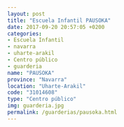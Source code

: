 ```yaml
---
layout: post
title: "Escuela Infantil PAUSOKA"
date: 2017-09-20 20:57:05 +0200
categories:
- Escuela Infantil
- navarra
- uharte-arakil
- Centro público
- guarderia
name: "PAUSOKA"
province: "Navarra"
location: "Uharte-Arakil"
code: "31014608"
type: "Centro público"
img: guarderia.jpg
permalink: /guarderias/pausoka.html
---
```

